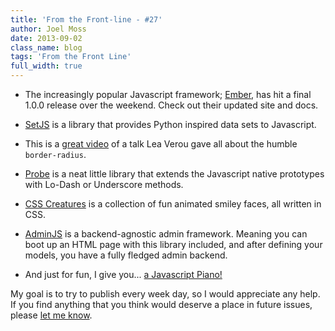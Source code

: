 ```yaml
---
title: 'From the Front-line - #27'
author: Joel Moss
date: 2013-09-02
class_name: blog
tags: 'From the Front Line'
full_width: true
---
```


- The increasingly popular Javascript framework; [Ember](http://emberjs.com/), has hit a final 1.0.0 release over the weekend. Check out their updated site and docs.

- [SetJS](https://github.com/bebraw/setjs) is a library that provides Python inspired data sets to Javascript.

- This is a [great video](http://www.youtube.com/watch?v=b9HGzJIcfDE) of a talk Lea Verou gave all about the humble `border-radius`.

- [Probe](https://github.com/titon/probe) is a neat little library that extends the Javascript native prototypes with Lo-Dash or Underscore methods.

- [CSS Creatures](http://bennettfeely.com/csscreatures/) is a collection of fun animated smiley faces, all written in CSS.

- [AdminJS](http://adminjs.com/) is a backend-agnostic admin framework. Meaning you can boot up an HTML page with this library included, and after defining your models, you have a fully fledged admin backend.

- And just for fun, I give you... [a Javascript Piano!](http://mrcoles.com/piano/)

My goal is to try to publish every week day, so I would appreciate any help. If you find anything that you think would deserve a place in future issues, please [let me know](mailto:jmoss@codio.com).